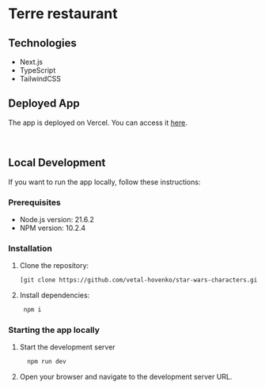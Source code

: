 # Terre restaurant

## Technologies
- Next.js
- TypeScript
- TailwindCSS

## Deployed App
The app is deployed on Vercel. You can access it [here](https://terre-rest.vercel.app/).

<br />

## Local Development
If you want to run the app locally, follow these instructions:

### Prerequisites
- Node.js version: 21.6.2
- NPM version: 10.2.4

### Installation
1. Clone the repository:
   ```bash
   [git clone https://github.com/vetal-hovenko/star-wars-characters.git](https://github.com/vetal-hovenko/terre-rest)
2. Install dependencies:
   ```bash
    npm i

### Starting the app locally
1. Start the development server
    ```bash
      npm run dev
2. Open your browser and navigate to the development server URL.
